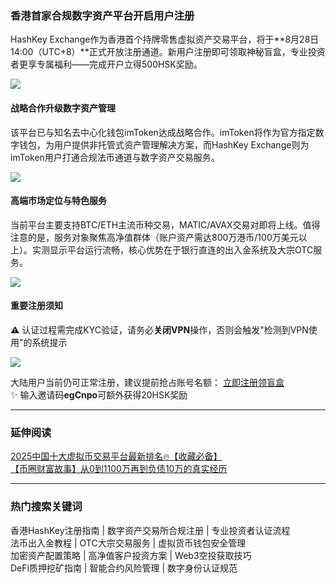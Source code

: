 ### 香港首家合规数字资产平台开启用户注册

HashKey Exchange作为香港首个持牌零售虚拟资产交易平台，将于**8月28日14:00（UTC+8）**正式开放注册通道。新用户注册即可领取神秘盲盒，专业投资者更享专属福利——完成开户立得500HSK奖励。

![](https://ac63e02.webp.li/hashkey001.png)

#### 战略合作升级数字资产管理
该平台已与知名去中心化钱包imToken达成战略合作。imToken将作为官方指定数字钱包，为用户提供非托管式资产管理解决方案，而HashKey Exchange则为imToken用户打通合规法币通道与数字资产交易服务。

![](https://ac63e02.webp.li/hashkey002.png)

#### 高端市场定位与特色服务
当前平台主要支持BTC/ETH主流币种交易，MATIC/AVAX交易对即将上线。值得注意的是，服务对象聚焦高净值群体（账户资产需达800万港币/100万美元以上）。实测显示平台运行流畅，核心优势在于银行直连的出入金系统及大宗OTC服务。

![](https://ac63e02.webp.li/hashkey003.png)

#### 重要注册须知
⚠️ 认证过程需完成KYC验证，请务必**关闭VPN**操作，否则会触发"检测到VPN使用"的系统提示

![](https://ac63e02.webp.li/hashkey004.png)

大陆用户当前仍可正常注册，建议提前抢占账号名额：
[立即注册领盲盒](https://www.hashkey.com/zh-CN/register/invite?invite_code=egCnpo)  
✨ 输入邀请码**egCnpo**可额外获得20HSK奖励

---

### 延伸阅读
[2025中国十大虚拟币交易平台最新排名🔥【收藏必备】](https://btc8848.com/top-10-exchanges/)  
[【币圈财富故事】从0到1100万再到负债10万的真实经历](https://heiyetouzi.xyz/biquanstory001/)

---

### 热门搜索关键词
香港HashKey注册指南 | 数字资产交易所合规注册 | 专业投资者认证流程  
法币出入金教程 | OTC大宗交易服务 | 虚拟货币钱包安全管理  
加密资产配置策略 | 高净值客户投资方案 | Web3空投获取技巧  
DeFi质押挖矿指南 | 智能合约风险管理 | 数字身份认证规范